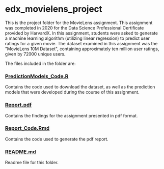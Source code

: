 # edx_movielens_project
This is the project folder for the MovieLens assignment. This assignment was completed in 2020 for the Data Science Professional Certificate provided by HarvardX. In this assignment, students were asked to generate a machine learning algorithm (utilizing linear regression) to predict user ratings for a given movie. The dataset examined in this assignment was the "MovieLens 10M Dataset", containing approximately ten million user ratings, given by 72000 unique users. 

The files included in the folder are:
### [PredictionModels_Code.R](PredictionModels_Code.R)
Contains the code used to download the dataset, as well as the prediction models that were developed during the course of this assignment.

### [Report.pdf](Report.pdf)
Contains the findings for the assignment presented in pdf format.

### [Report_Code.Rmd](Report_Code.Rmd)
Contains the code used to generate the pdf report.

### [README.md](README.md)
Readme file for this folder.
